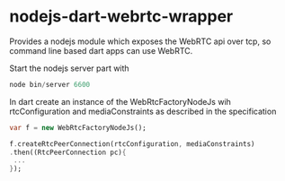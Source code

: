 # nodejs-dart-webrtc-wrapper
Provides a nodejs module which exposes the WebRTC api over tcp, so command line based dart apps can use WebRTC.

Start the nodejs server part with 
```dart
node bin/server 6600
```


In dart create an instance of the WebRtcFactoryNodeJs wih rtcConfiguration and mediaConstraints as described in the specification

```dart
var f = new WebRtcFactoryNodeJs();

f.createRtcPeerConnection(rtcConfiguration, mediaConstraints)
.then((RtcPeerConnection pc){
 ...
});
```